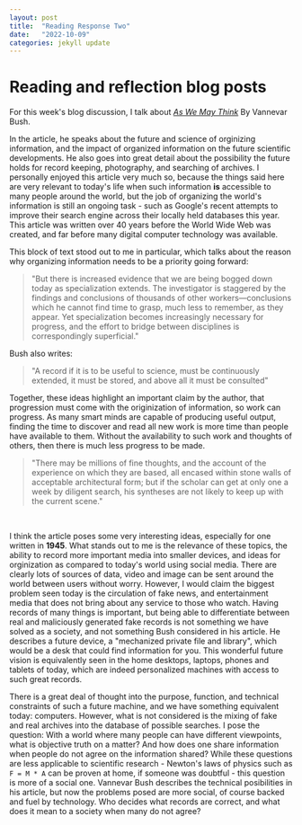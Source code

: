 ```yaml
---
layout: post
title:  "Reading Response Two"
date:   "2022-10-09"
categories: jekyll update
---
```

# Reading and reflection blog posts

For this week's blog discussion, I talk about _[As We May Think](https://www.theatlantic.com/magazine/archive/1945/07/as-we-may-think/303881/)_ By Vannevar Bush.

In the article, he speaks about the future and science of orginizing information, and the impact of organized information on the future scientific developments. He also goes into great detail about the possibility the future holds for record keeping, photography, and searching of archives. I personally enjoyed this article very much so, because the things said here are very relevant to today's life when such information **is** accessible to many people around the world, but the job of organizing the world's information is still an ongoing task - such as Google's recent attempts to improve their search engine across their locally held databases this year. This article was written over 40 years before the World Wide Web was created, and far before many digital computer technology was available.

This block of text stood out to me in particular, which talks about the reason why organizing information needs to be a priority going forward:
> "But there is increased evidence that we are being bogged down today as specialization extends. The investigator is staggered by the findings and conclusions of thousands of other workers—conclusions which he cannot find time to grasp, much less to remember, as they appear. Yet specialization becomes increasingly necessary for progress, and the effort to bridge between disciplines is correspondingly superficial."

Bush also writes:
> "A record if it is to be useful to science, must be continuously extended, it must be stored, and above all it must be consulted"

Together, these ideas highlight an important claim by the author, that progression must come with the originization of information, so work can progress. As many smart minds are capable of producing useful output, finding the time to discover and read all new work is more time than people have available to them. Without the availability to such work and thoughts of others, then there is much less progress to be made. 
> "There may be millions of fine thoughts, and the account of the experience on which they are based, all encased within stone walls of acceptable architectural form; but if the scholar can get at only one a week by diligent search, his syntheses are not likely to keep up with the current scene."

<br />

I think the article poses some very interesting ideas, especially for one written in **1945**. What stands out to me is the relevance of these topics, the ability to record more important media into smaller devices, and ideas for orginization as compared to today's world using social media. There are clearly lots of sources of data, video and image can be sent around the world between users without worry. However, I would claim the biggest problem seen today is the circulation of fake news, and entertainment media that does not bring about any service to those who watch. Having records of many things is important, but being able to differentiate between real and maliciously generated fake records is not something we have solved as a society, and not something Bush considered in his article. He describes a future device, a "mechanized private file and library", which would be a desk that could find information for you. This wonderful future vision is equivalently seen in the home desktops, laptops, phones and tablets of today, which are indeed personalized machines with access to such great records. 

There is a great deal of thought into the purpose, function, and technical constraints of such a future machine, and we have something equivalent today: computers. However, what is not considered is the mixing of fake and real archives into the database of possible searches. I pose the question: With a world where many people can have different viewpoints, what is objective truth on a matter? And how does one share information when people do not agree on the information shared? While these questions are less applicable to scientific research - Newton's laws of physics such as `F = M * A` can be proven at home, if someone was doubtful - this question is more of a social one. Vannevar Bush describes the technical posibilities in his article, but now the problems posed are more social, of course backed and fuel by technology. Who decides what records are correct, and what does it mean to a society when many do not agree?